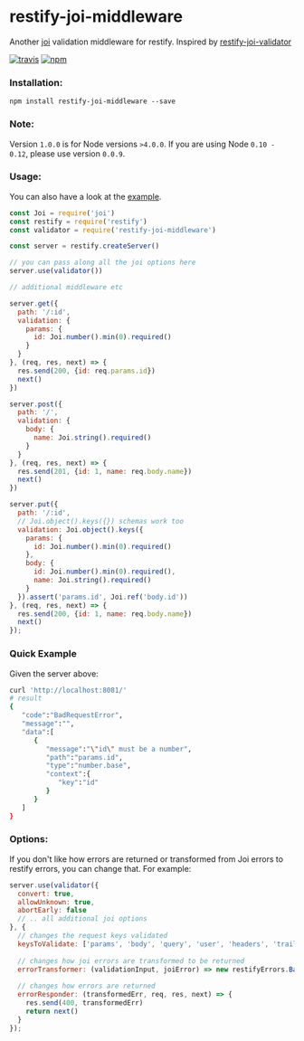 # restify-joi-middleware
Another [joi](https://github.com/hapijs/joi) validation middleware for restify. Inspired by [restify-joi-validator](https://github.com/markotom/restify-joi-validator)

[![travis][travis-image]][travis-url]
[![npm][npm-image]][npm-url]

[travis-image]: https://travis-ci.org/maxnachlinger/restify-joi-middleware.svg?branch=master
[travis-url]: https://travis-ci.org/maxnachlinger/restify-joi-middleware
[npm-image]: https://img.shields.io/npm/v/restify-joi-middleware.svg?style=flat
[npm-url]: https://npmjs.org/package/restify-joi-middleware

### Installation:
```
npm install restify-joi-middleware --save
```

### Note:
Version ``1.0.0`` is for Node versions ``>4.0.0``. If you are using Node ``0.10 - 0.12``, please use version ``0.0.9``.

### Usage:
You can also have a look at the [example](example/).
```javascript
const Joi = require('joi')
const restify = require('restify')
const validator = require('restify-joi-middleware')

const server = restify.createServer()

// you can pass along all the joi options here
server.use(validator())

// additional middleware etc

server.get({
  path: '/:id',
  validation: {
    params: {
      id: Joi.number().min(0).required()
    }
  }
}, (req, res, next) => {
  res.send(200, {id: req.params.id})
  next()
})

server.post({
  path: '/',
  validation: {
    body: {
      name: Joi.string().required()
    }
  }
}, (req, res, next) => {
  res.send(201, {id: 1, name: req.body.name})
  next()
})

server.put({
  path: '/:id',
  // Joi.object().keys({}) schemas work too
  validation: Joi.object().keys({
    params: {
      id: Joi.number().min(0).required()
    },
    body: {
      id: Joi.number().min(0).required(),
      name: Joi.string().required()
    }
  }).assert('params.id', Joi.ref('body.id'))
}, (req, res, next) => {
  res.send(200, {id: 1, name: req.body.name})
  next()
});
```

### Quick Example
Given the server above:
```sh
curl 'http://localhost:8081/'
# result
{
   "code":"BadRequestError",
   "message":"",
   "data":[
      {
         "message":"\"id\" must be a number",
         "path":"params.id",
         "type":"number.base",
         "context":{
            "key":"id"
         }
      }
   ]
}
```

### Options:
If you don't like how errors are returned or transformed from Joi errors to restify errors, you can change that. For example:
```javascript
server.use(validator({
  convert: true,
  allowUnknown: true,
  abortEarly: false
  // .. all additional joi options
}, {
  // changes the request keys validated
  keysToValidate: ['params', 'body', 'query', 'user', 'headers', 'trailers', 'files'],
  
  // changes how joi errors are transformed to be returned
  errorTransformer: (validationInput, joiError) => new restifyErrors.BadRequestError(joiError.message),
  
  // changes how errors are returned
  errorResponder: (transformedErr, req, res, next) => {
    res.send(400, transformedErr)
    return next()
  }
});
```
